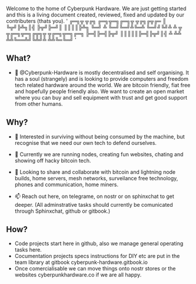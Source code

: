 Welcome to the home of Cyberpunk Hardware. We are just getting started and this is a living document created, reviewed, fixed and updated by our contributers (thats you).
'
╔═╗╦ ╦╔╗ ╔═╗╦═╗╔═╗╦ ╦╔╗╔╦╔═
║  ╚╦╝╠╩╗║╣ ╠╦╝╠═╝║ ║║║║╠╩╗
╚═╝ ╩ ╚═╝╚═╝╩╚═╩  ╚═╝╝╚╝╩ ╩
╦ ╦╔═╗╦═╗╔╦╗╦ ╦╔═╗╦═╗╔═╗
╠═╣╠═╣╠╦╝ ║║║║║╠═╣╠╦╝║╣ 
╩ ╩╩ ╩╩╚══╩╝╚╩╝╩ ╩╩╚═╚═╝
'


## What?
- 👋 @Cyberpunk-Hardware is mostly decentralised and self organising. It has a soul (strangely) and is looking to provide computers and freedom tech related hardware around the world. We are bitcoin friendly, fiat free and hopefully people friendly also. We want to create an open market where you can buy and sell equipment with trust and get good support from other humans. 

## Why?
- 👀 Interested in surviving without being consumed by the machine, but recognise that we need our own tech to defend ourselves.
- 🌱 Currently we are running nodes, creating fun websites, chating and showing off hacky bitcoin tech.
- 💞️ Looking to share and collaborate with bitcoin and lightning node builds, home servers, mesh networks, surveilance free technology, phones and communication, home miners.


- 📫 Reach out here, on telegrame, on nostr or on sphinxchat to get deeper. (All adminstrative tasks should currently be comunicated through Sphinxchat, github or gitbook.)

## How?
- Code projects start here in github, also we manage general operating tasks here. 
- Cocumentation projects specs instructions for DIY etc are put in the team library at gitbook cyberpunk-hardware.gitbook.io 
- Once comercialisable we can move things onto nostr stores or the websites cyberpunkhardware.co if we are all happy. 


<!---
Cyberpunk-Hardware/Cyberpunk-Hardware is a ✨ special ✨ repository because its `README.md` (this file) appears on your GitHub profile.
You can click the Preview link to take a look at your changes.
--->
